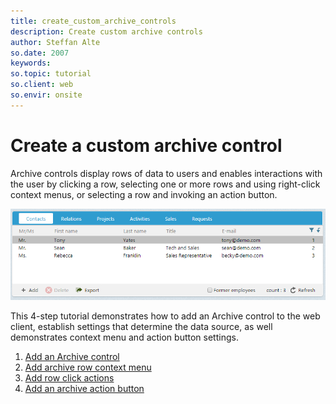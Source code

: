 ```yaml
---
title: create_custom_archive_controls
description: Create custom archive controls
author: Steffan Alte
so.date: 2007
keywords:
so.topic: tutorial
so.client: web
so.envir: onsite
---
```


# Create a custom archive control

Archive controls display rows of data to users and enables interactions with the user by clicking a row, selecting one or more rows and using right-click context menus, or selecting a row and invoking an action button.

![Archive control][img1]

This 4-step tutorial demonstrates how to add an Archive control to the web client, establish settings that determine the data source, as well demonstrates context menu and action button settings.

1. [Add an Archive control][1]
2. [Add archive row context menu][2]
3. [Add row click actions][3]
4. [Add an archive action button][4]

<!-- Referenced links -->
[1]: 1-add-archive-control.md
[2]: 2-add-archive-row-context-menu.md
[3]: 3-add-row-click-actions.md
[4]: 4-add-archive-action-button.md

<!-- Referenced images -->
[img1]: media/web-archive-control.png
